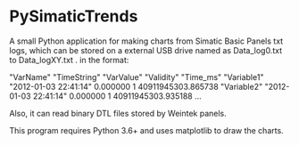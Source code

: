 # PySimaticTrends
A small Python application for making charts from Simatic Basic Panels txt logs, which can be stored on a external USB drive
named as Data_log0.txt to Data_logXY.txt .
in the format:

"VarName"	"TimeString"	"VarValue"	"Validity"	"Time_ms"
"Variable1"	"2012-01-03 22:41:14"	0.000000	1	40911945303.865738
"Variable2"	"2012-01-03 22:41:14"	0.000000	1	40911945303.935188
...

Also, it can read binary DTL files stored by Weintek panels.

This program requires Python 3.6+ and uses matplotlib to draw the charts.
